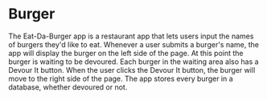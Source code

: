 # Burger

The Eat-Da-Burger app is a restaurant app that lets users input the names of burgers they'd like to eat. Whenever a user submits a burger's name, the app will display the burger on the left side of the page.  At this point the  burger is waiting to be devoured. Each burger in the waiting area also has a Devour It button. When the user clicks the Devour It button, the burger will move to the right side of the page. The app stores every burger in a database, whether devoured or not.